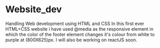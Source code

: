 # Website_dev
Handling Web development using HTML and CSS
In this first ever HTML+CSS website i have used @media as the responsive element in which the color of the footer element changes it's colour from white to purple at (800X625)px.
I will also be working on reactJS soon.

